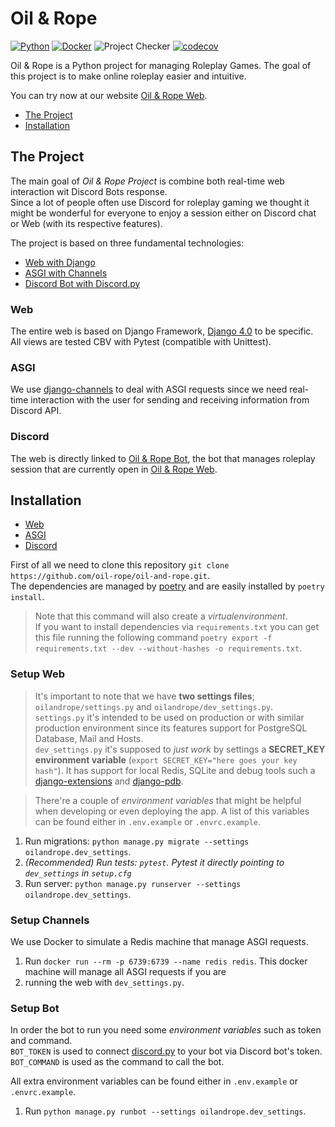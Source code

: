 # Oil &amp; Rope

[![Python](https://img.shields.io/badge/Python-3.9.7+-green.svg)](https://www.python.org/downloads/)
[![Docker](https://img.shields.io/badge/Docker-latest-blue.svg)](https://docs.docker.com/)
![Project Checker](https://github.com/oil-rope/oil-and-rope/workflows/Project%20Checker/badge.svg)
[![codecov](https://codecov.io/gh/oil-rope/oil-and-rope/branch/master/graph/badge.svg)](https://codecov.io/gh/oil-rope/oil-and-rope)

Oil &amp; Rope is a Python project for managing Roleplay Games.
The goal of this project is to make online roleplay easier and intuitive.

You can try now at our website [Oil & Rope Web](https://oilandrope-project.com/).

-   [The Project](#the-project)
-   [Installation](#installation)

## The Project

The main goal of *Oil &amp; Rope Project* is combine both real-time web interaction wit Discord Bots response.  
Since a lot of people often use Discord for roleplay gaming we thought it might be wonderful for everyone to enjoy a
session either on Discord chat or Web (with its respective features).

The project is based on three fundamental technologies:

-   [Web with Django](#web)
-   [ASGI with Channels](#asgi)
-   [Discord Bot with Discord.py](#discord)

### Web

The entire web is based on Django Framework, [Django 4.0](https://docs.djangoproject.com/en/4.0/) to be specific.  
All views are tested CBV with Pytest (compatible with Unittest).

### ASGI

We use [django-channels](https://channels.readthedocs.io/) to deal with ASGI requests since we need real-time
interaction with the user for sending and receiving information from Discord API.

### Discord

The web is directly linked to
[Oil &amp; Rope Bot](https://discord.com/oauth2/authorize?client_id=474894488591007745&permissions=37604544&scope=bot),
the bot that manages roleplay session that are currently open in [Oil &amp; Rope Web](https://oilandrope-project.com/).

## Installation

-   [Web](#setup-web)
-   [ASGI](#setup-channels)
-   [Discord](#setup-bot)

First of all we need to clone this repository `git clone https://github.com/oil-rope/oil-and-rope.git`.  
The dependencies are managed by [poetry](https://python-poetry.org/) and are easily installed by `poetry install`.  

> Note that this command will also create a *virtualenvironment*.  
> If you want to install dependencies via `requirements.txt` you can get this file running the following command
> `poetry export -f requirements.txt --dev --without-hashes -o requirements.txt`.

### Setup Web

> It's important to note that we have **two settings files**; `oilandrope/settings.py` and `oilandrope/dev_settings.py`.   
> `settings.py` it's intended to be used on production or with similar production environment since its features support
> for PostgreSQL Database, Mail and Hosts.  
> `dev_settings.py` it's supposed to *just work* by settings a **SECRET_KEY environment variable**
> (`export SECRET_KEY="here goes your key hash"`). It has support for local Redis, SQLite and debug tools such a
> [django-extensions](https://django-extensions.readthedocs.io/en/latest/) and
> [django-pdb](https://github.com/HassenPy/django-pdb).

> There're a couple of *environment variables* that might be helpful when developing or even deploying the app. A list
> of this variables can be found either in `.env.example` or `.envrc.example`.

1.  Run migrations: `python manage.py migrate --settings oilandrope.dev_settings`.
2.  *(Recommended) Run tests: `pytest`. Pytest it directly pointing to `dev_settings` in `setup.cfg`*
3.  Run server: `python manage.py runserver --settings oilandrope.dev_settings`.

### Setup Channels

We use Docker to simulate a Redis machine that manage ASGI requests.

1. Run `docker run --rm -p 6739:6739 --name redis redis`. This docker machine will manage all ASGI requests if you are
2. running the web with `dev_settings.py`.

### Setup Bot

In order the bot to run you need some *environment variables* such as token and command.  
`BOT_TOKEN` is used to connect [discord.py](https://github.com/Rapptz/discord.py) to your bot via Discord bot's token.  
`BOT_COMMAND` is used as the command to call the bot.  

All extra environment variables can be found either in `.env.example` or `.envrc.example`.

1.  Run `python manage.py runbot --settings oilandrope.dev_settings`.